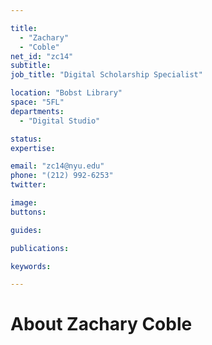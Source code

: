 ```yaml
---

title:
  - "Zachary"
  - "Coble"
net_id: "zc14"
subtitle: 
job_title: "Digital Scholarship Specialist"

location: "Bobst Library"
space: "5FL"
departments:
  - "Digital Studio"

status: 
expertise:

email: "zc14@nyu.edu"
phone: "(212) 992-6253"
twitter: 

image: 
buttons:

guides:

publications:

keywords:

---
```


# About Zachary Coble


